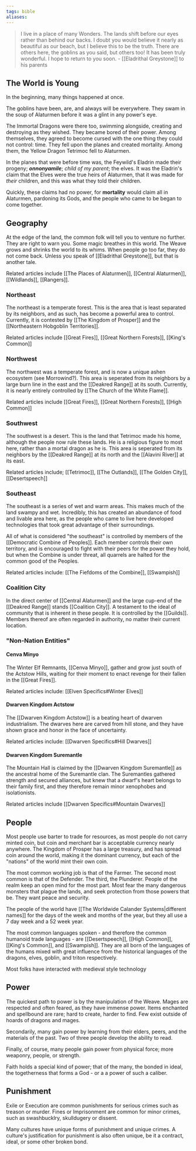 ```yaml
---
tags: bible
aliases:
---
```


> I live in a place of many Wonders. The lands shift before our eyes rather than behind our backs. I doubt you would believe it nearly as beautiful as our beach, but I believe this to be the truth. There are others here, the goblins as you said, but others too! It has been truly wonderful. I hope to return to you soon.
> \- [[Eladrithal Greystone]] to his parents

## The World is Young
In the beginning, many things happened at once.

The goblins have been, are, and always will be everywhere. They swam in the soup of Alaturmen before it was a glint in any power's eye.

The Immortal Dragons were there too, swimming alongside, creating and destroying as they wished. They became bored of their power. Among themselves, they agreed to become cursed with the one thing they could not control: time. They fell upon the planes and created mortality. Among them, the Yellow Dragon Tetrimoc fell to Alaturmen. 

In the planes that were before time was, the Feywild's Eladrin made their progeny; ***onnonyamile***; *child of my parent*; the elves. It was the Eladrin's claim that the Elves were the true heirs of Alaturmen, that it was made for *their* children, and this was what they told their children.

Quickly, these claims had no power, for **mortality** would claim all in Alaturmen, pardoning its Gods, and the people who came to be began to come together.

## Geography

At the edge of the land, the common folk will tell you to venture no further. They are right to warn you. Some magic breathes in this world. The Weave grows and shrinks the world to its whims. When people go too far, they do not come back. Unless you speak of [[Eladrithal Greystone]], but that is another tale. 

Related articles include [[The Places of Alaturmen]], [[Central Alaturmen]], [[Wildlands]], [[Rangers]].

### Northeast
The northeast is a temperate forest. This is the area that is least separated by its neighbors, and as such, has become a powerful area to control. Currently, it is contested by [[The Kingdom of Prosper]] and the [[Northeastern Hobgoblin Territories]].

Related articles include [[Great Fires]], [[Great Northern Forests]], [[King's Common]]

### Northwest
The northwest was a temperate forest, and is now a unique ashen ecosystem (see Morrowind?). This area is seperated from its neighbors by a large burn line in the east and the [[Deakred Range]] at its south. Currently, it is nearly entirely controlled by [[The Church of the White Flame]].

Related articles include [[Great Fires]], [[Great Northern Forests]], [[High Common]]

### Southwest
The southwest is a desert. This is the land that Tetrimoc made his home, although the people now rule these lands. He is a religious figure to most here, rather than a mortal dragon as he is. This area is seperated from its neighbors by the [[Deakred Range]] at its north and the [[Alavini River]] at its east.

Related articles include; [[Tetrimoc]], [[The Outlands]], [[The Golden City]], [[Desertspeech]]

### Southeast
The southeast is a series of wet and warm areas. This makes much of the land swampy and wet. Incredibly, this has created an abundance of food and livable area here, as the people who came to live here developed technologies that took great advantage of their surroundings.

All of what is considered "the southeast" is controlled by members of the [[Democratic Combine of Peoples]]. Each member controls their own territory, and is encouraged to fight with their peers for the power they hold, but when the Combine is under threat, all quarrels are halted for the common good of the Peoples.

Related articles include: [[The Fiefdoms of the Combine]], [[Swampish]]

### Coalition City
In the direct center of [[Central Alaturmen]] and the large cup-end of the [[Deakred Range]] stands [[Coalition City]]. A testament to the ideal of community that is inherent in these people. It is controlled by the [[Guilds]]. Members thereof are often regarded in authority, no matter their current location.

### "Non-Nation Entities"
#### Cenva Minyo
The Winter Elf Remnants, [[Cenva Minyo]], gather and grow just south of the Actstow Hills, waiting for their moment to enact revenge for their fallen in the [[Great Fires]].

Related articles include: [[Elven Specifics#Winter Elves]]

#### Dwarven Kingdom Actstow
The [[Dwarven Kingdom Actstow]] is a beating heart of dwarven industrialism. The dwarves here are carved from hill stone, and they have shown grace and honor in the face of uncertainty.

Related articles include: [[Dwarven Specifics#Hill Dwarves]]

#### Dwarven Kingdom Suremantle
The Mountain Hall is claimed by the [[Dwarven Kingdom Suremantle]] as the ancestral home of the Suremantle clan. The Suremantles gathered strength and secured alliances, but knew that a dwarf's heart belongs to their family first, and they therefore remain minor xenophobes and isolationists.

Related articles include [[Dwarven Specifics#Mountain Dwarves]]

## People
Most people use barter to trade for resources, as most people do not carry minted coin, but coin and merchant bar is acceptable currency nearly anywhere. The Kingdom of Prosper has a large treasury, and has spread coin around the world, making it the dominant currency, but each of the "nations" of the world mint their own coin.

The most common working job is that of the Farmer. The second most common is that of the Defender. The third, the Plunderer. People of the realm keep an open mind for the most part. Most fear the many dangerous monsters that plague the lands, and seek protection from those powers that be. They want peace and security.

The people of the world have [[The Worldwide Calander Systems|different names]] for the days of the week and months of the year, but they all use a 7 day week and a 52 week year.

The most common languages spoken - and therefore the common humanoid trade languages - are [[Desertspeech]], [[High Common]], [[King's Common]], and [[Swampish]]. They are all born of the languages of the humans mixed with great influence from the historical languages of the dragons, elves, goblin, and triton respectively.

Most folks have interacted with medieval style technology

## Power
The quickest path to power is by the manipulation of the Weave. Mages are respected and often feared, as they have immense power. Items enchanted and spellbound are rare; hard to create, harder to find. Few exist outside of hoards of dragons and mages.

Secondarily, many gain power by learning from their elders, peers, and the materials of the past. Two of three people develop the ability to read.

Finally, of course, many people gain power from physical force; more weaponry, people, or strength.

Faith holds a special kind of power; that of the many, the bonded in ideal, the togetherness that forms a God - or a a power of such a caliber.

## Punishment
Exile or Execution are common punishments for serious crimes such as treason or murder. Fines or Imprisonment are common for minor crimes, such as swashbucklry, skulldugery or dissent.

Many cultures have unique forms of punishment and unique crimes. A culture's justification for punishment is also often unique, be it a contract, ideal, or some other broken bond.